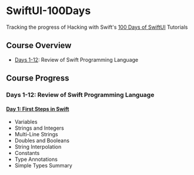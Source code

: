 # SwiftUI-100Days
Tracking the progress of Hacking with Swift's [100 Days of SwiftUI](https://www.hackingwithswift.com/100/swiftui) Tutorials 

## Course Overview
- [Days 1-12](#days-1-12-review-of-swift-programming-language): Review of Swift Programming Language

## Course Progress
### Days 1-12: Review of Swift Programming Language
#### [Day 1: First Steps in Swift](https://www.hackingwithswift.com/100/swiftui/1)
* Variables
* Strings and Integers
* Multi-Line Strings
* Doubles and Booleans
* String Interpolation
* Constants
* Type Annotations
* Simple Types Summary

